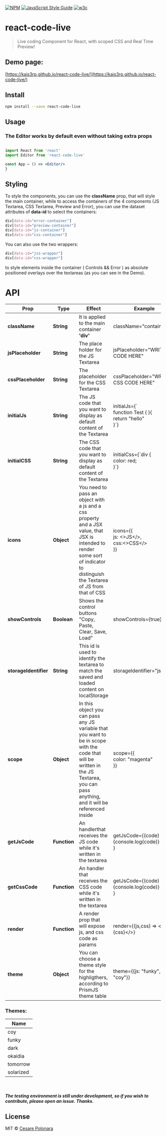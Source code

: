 [![NPM](https://img.shields.io/npm/v/react-code-live.svg)](https://www.npmjs.com/package/react-code-live) [![JavaScript Style Guide](https://img.shields.io/badge/linting-wesbos-green)](https://github.com/wesbos/eslint-config-wesbos)
[![w3c](https://img.shields.io/w3c-validation/default?targetUrl=https%3A%2F%2Fkais3rp.github.io%2Freact-code-live%2F)](https://validator.w3.org/nu/?showsource=yes&showoutline=yes&showimagereport=yes&doc=https%3A%2F%2Fkais3rp.github.io%2Freact-code-live%2F)

# react-code-live

> Live coding Component for React, with scoped CSS and Real Time Preview!

## Demo page:

[https://kais3rp.github.io/react-code-live/](https://kais3rp.github.io/react-code-live/)

## Install

```bash
npm install --save react-code-live
```

## Usage

### The Editor works by default even without taking extra props

```jsx

import React from 'react'
import Editor from 'react-code-live'

const App = () => <Editor/>
}
```

## Styling

To style the components, you can use the **className** prop, that will style the main container, while to
access the containers of the 4 components (JS Textarea, CSS Textarea, Preview and Error), you can use the dataset attributes of **data-id** to select the containers:

```css
div[data-id="error-container"]
div[data-id="preview-container"]
div[data-id="js-container"]
div[data-id="css-container"]
```

You can also use the two wrappers:

```css
div[data-id="jss-wrapper"]
div[data-id="css-wrapper"]
```

to style elements inside the container ( Controls && Error ) as absolute positioned overlays over the textareas (as you can see in the Demo).

# API

| Prop                  | Type         | Effect                                                                                                                                                                                  | Example                                                       |
| --------------------- | ------------ | --------------------------------------------------------------------------------------------------------------------------------------------------------------------------------------- | ------------------------------------------------------------- |
| **className**         | **String**   | It is applied to the main container **'div'**                                                                                                                                           | className="container"                                         |
| **jsPlaceholder**     | **String**   | The place holder for the JS Textarea                                                                                                                                                    | jsPlaceholder="WRITE JS CODE HERE"                            |
| **cssPlaceholder**    | **String**   | The placeholder for the CSS Textarea                                                                                                                                                    | cssPlaceholder="WRITE CSS CODE HERE"                          |
| **initialJs**         | **String**   | The JS code that you want to display as default content of the Textarea                                                                                                                 | initialJs={\`<br>function Test ( ){<br> return "hello"<br>}`} |
| **initialCSS**        | **String**   | The CSS code that you want to display as default content of the Textarea                                                                                                                | initialCss={\`div {<br> color: red;<br> }`}                   |
| **icons**             | **Object**   | You need to pass an object with a js and a css property and a JSX value, that JSX is intended to render some sort of indicator to distinguish the Textarea of JS from that of CSS       | icons={{<br> js: <>JS</>,<br> css:<>CSS</><br>}}              |
| **showControls**      | **Boolean**  | Shows the control buttons "Copy, Paste, Clear, Save, Load"                                                                                                                              | showControls={true}                                           |
| **storageIdentifier** | **String**   | This id is used to identify the textarea to match the saved and loaded content on localStorage                                                                                          | storageIdentifier="js#first"                                  |
| **scope**             | **Object**   | In this object you can pass any JS variable that you want to be in scope with the code that will be written in the JS Textarea, you can pass anything, and it will be referenced inside | scope={{<br>color: "magenta"<br>}}                            |
| **getJsCode**         | **Function** | An handlerthat receives the JS code while it's written in the textarea                                                                                                                  | getJsCode={(code) => {console.log(code)}<br>}                 |
| **getCssCode**        | **Function** | An handler that receives the CSS code while it's written in the textarea                                                                                                                | getJsCode={(code) => {console.log(code)}<br>}                 |
| **render**            | **Function** | A render prop that will expose js, and css code as params                                                                                                                               | render={(js,css) => <>{js}{css}</>}                           |
| **theme**             | **Object**   | You can choose a theme style for the highligthers, according to PrismJS theme table                                                                                                     | theme={{js: "funky", css: "coy"}}                             |

### Themes:
|Name |
|---|
|coy|
|funky|
|dark|
|okaidia|
|tomorrow|
|solarized|
<br>


##### The testing environment is still under development, so if you wish to contribute, please open an issue. Thanks.

## License

MIT © [Cesare Polonara](https://github.com/Kais3rP)
